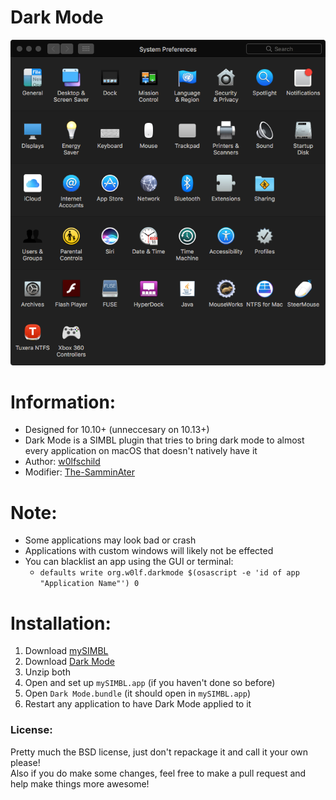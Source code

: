 # Dark Mode

![preview](preview.png) 

# Information:

- Designed for 10.10+ (unneccesary on 10.13+)
- Dark Mode is a SIMBL plugin that tries to bring dark mode to almost every application on macOS that doesn't natively have it
- Author: [w0lfschild](https://github.com/w0lfschild)
- Modifier: [The-SamminAter](https://github.com/The-SamminAter)

# Note:

- Some applications may look bad or crash
- Applications with custom windows will likely not be effected
- You can blacklist an app using the GUI or terminal:
    - `defaults write org.w0lf.darkmode $(osascript -e 'id of app "Application Name"') 0`

# Installation:

1. Download [mySIMBL](https://github.com/w0lfschild/app_updates/raw/master/mySIMBL/mySIMBL_master.zip)
2. Download [Dark Mode](https://github.com/The-SamminAter/DarkMode/blob/master/build/Dark%20Mode.bundle.zip)
3. Unzip both
4. Open and set up `mySIMBL.app` (if you haven't done so before)
6. Open `Dark Mode.bundle` (it should open in `mySIMBL.app`)
7. Restart any application to have Dark Mode applied to it
	
### License:
Pretty much the BSD license, just don't repackage it and call it your own please!    
Also if you do make some changes, feel free to make a pull request and help make things more awesome!
